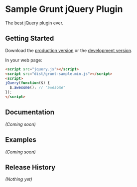 # Sample Grunt jQuery Plugin

The best jQuery plugin ever.

## Getting Started
Download the [production version][min] or the [development version][max].

[min]: https://raw.github.com/gruntjs/grunt-init-jquery-sample/master/dist/grunt-sample.min.js
[max]: https://raw.github.com/gruntjs/grunt-init-jquery-sample/master/dist/grunt-sample.js

In your web page:

```html
<script src="jquery.js"></script>
<script src="dist/grunt-sample.min.js"></script>
<script>
jQuery(function($) {
  $.awesome(); // "awesome"
});
</script>
```

## Documentation
_(Coming soon)_

## Examples
_(Coming soon)_

## Release History
_(Nothing yet)_
